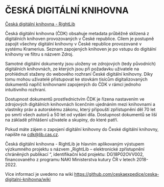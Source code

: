 # ČESKÁ DIGITÁLNÍ KNIHOVNA

[Česká digitální knihovna - RightLib](https://czechdigitallibrary.cz/)

Česká digitální knihovna (ČDK) obsahuje metadata průběžně sklízená z digitálních knihoven provozovaných v České republice. Cílem je postupně zapojit všechny digitální knihovny v České republice provozované v systému Kramerius. Seznam zapojených knihoven je po vstupu do digitální knihovny ve filtru s názvem Zdroj.

Samotné digitální dokumenty jsou uloženy ve zdrojových (tedy původních) digitálních knihovnách, ze kterých jsou při požadavku uživatele na prohlédnutí staženy do webového rozhraní České digitální knihovny. Díky tomu mohou uživatelé přistupovat ke stovkám tisícům digitalizovaných dokumentů napříč knihovnami zapojených do ČDK v rámci jednoho intuitivního rozhraní.

Dostupnost dokumentů prostřednictvím ČDK je řízena nastavením ve zdrojových digitálních knihovnách licenčním ujednáním mezi knihovnami a vlastníky práv a autorskému zákonu, který připouští zpřístupnění děl 70 let po smrti všech autorů a 50 let od vydání díla. Dostupnost dokumentů se liší na základě přihlášení uživatele a skupiny, do které patří.

Pokud máte zájem o zapojení digitální knihovny do České digitální knihovny, napište na cdk@lib.cas.cz.

Česká digitální knihovna - RightLib je hlavním aplikovaným výstupem výzkumného projektu s názvem „RightLib – elektronické zpřístupnění chráněných publikací “, identifikační kód projektu: DG18P02OVV002, financovaného z programu NAKI Ministerstva kutury ČR v letech 2018-2022.

Více informací je uvedeno na wiki https://github.com/ceskaexpedice/ceska-digitalni-knihovna/wiki
